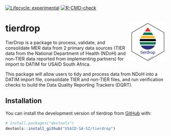 <!-- badges: start -->

[![Lifecycle: experimental](https://img.shields.io/badge/lifecycle-experimental-orange.svg)](https://lifecycle.r-lib.org/articles/stages.html#experimental)
[![R-CMD-check](https://github.com/USAID-SA-SI/tierdrop/actions/workflows/R-CMD-check.yaml/badge.svg)](https://github.com/USAID-SA-SI/tierdrop/actions/workflows/R-CMD-check.yaml)
<!-- badges: end -->

# tierdrop <img src="man/figures/logo.png" align="right" height="120" />


TierDrop is a package to process, validate, and consolidate MER data from 2 primary data sources (TIER data from the National Department of Health (NDoH) and non-TIER data reported from implementing partners) for import to DATIM for USAID South Africa.

This package will allow users to tidy and process data from NDoH into a DATIM import file, consolidate TIER and non-TIER files, and run verification checks to build the Data Quality Reporting Trackers (DQRT).

## Installation

You can install the development version of tierdrop from [GitHub](https://github.com/) with:

``` r
# install.packages("devtools")
devtools::install_github("USAID-SA-SI/tierdrop")
```
